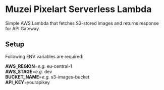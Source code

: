 # Muzei Pixelart Serverless Lambda

Simple AWS Lambda that fetches S3-stored images and returns response for API Gateway.

## Setup

Following ENV variables are required:

**AWS_REGION**=*e.g.* eu-central-1  
**AWS_STAGE**=*e.g.* dev  
**BUCKET_NAME**=*e.g.* s3-images-bucket  
**API_KEY**=yourapikey